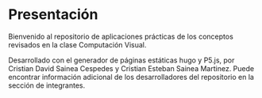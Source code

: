 # Presentación

Bienvenido al repositorio de aplicaciones prácticas de los conceptos revisados en la clase Computación Visual. 

Desarrollado con el generador de páginas estáticas hugo y P5.js, por Cristian David Sainea Cespedes y Cristian Esteban Sainea Martinez. Puede encontrar información adicional de los desarrolladores del repositorio en la sección de integrantes.
